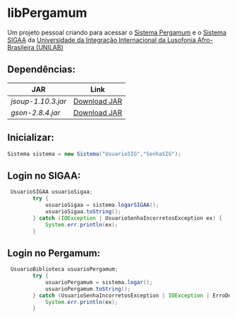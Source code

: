 # libPergamum

Um projeto pessoal criando para acessar o [Sistema Pergamum](http://bibweb.unilab.edu.br) e o [Sistema SIGAA](https://sig.unilab.edu.br) da [Universidade da Integração Internacional da Lusofonia Afro-Brasileira (UNILAB)](http://unilab.edu.br/)

## Dependências:
|JAR                 |Link                                                                                                 |
|--------------------|-----------------------------------------------------------------------------------------------------|
|*jsoup-1.10.3.jar*  |[Download JAR](https://jsoup.org/packages/jsoup-1.10.3.jar)                                          |
|*gson-2.8.4.jar*    |[Download JAR](http://central.maven.org/maven2/com/google/code/gson/gson/2.8.4/gson-2.8.4.jar)                |

## Inicializar:

```java
Sistema sistema = new Sistema("UsuarioSIG","SenhaSIG");
```
## Login no SIGAA:

```java
 UsuarioSIGAA usuarioSigaa;
        try {
            usuarioSigaa = sistema.logarSIGAA();
            usuarioSigaa.toString();
        } catch (IOException | UsuarioSenhaIncorretosException ex) {
            System.err.println(ex);
        }
```

## Login no Pergamum:

```java
 UsuarioBiblioteca usuarioPergamum;
        try {
            usuarioPergamum = sistema.logar();
            usuarioPergamum.toString();
        } catch (UsuarioSenhaIncorretosException | IOException | ErroDesconhecidoLoginException ex) {
            System.err.println(ex);
        }
```
